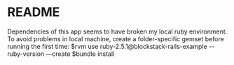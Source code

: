 # README

Dependencies of this app seems to have broken my local ruby environment. To avoid problems in local machine, create a folder-specific gemset before running the first time:
$rvm use ruby-2.5.1@blockstack-rails-example --ruby-version —create
$bundle install
